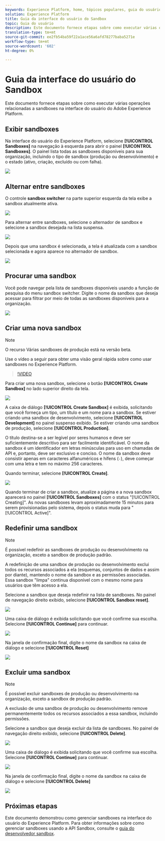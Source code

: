 ```yaml
---
keywords: Experience Platform, home, tópicos populares, guia do usuário da sandbox, guia da sandbox
solution: Experience Platform
title: Guia da interface do usuário do Sandbox
topic: Guia do usuário
description: Este documento fornece etapas sobre como executar várias operações relacionadas a sandboxes na interface do usuário do Adobe Experience Platform.
translation-type: tm+mt
source-git-commit: ee2fb54ba59f22a1ace56a6afd78277baba5271e
workflow-type: tm+mt
source-wordcount: '602'
ht-degree: 0%

---
```



# Guia da interface do usuário do Sandbox

Este documento fornece etapas sobre como executar várias operações relacionadas a sandboxes na interface do usuário do Adobe Experience Platform.

## Exibir sandboxes

Na interface do usuário do Experience Platform, selecione **[!UICONTROL Sandboxes]** na navegação à esquerda para abrir o painel **[!UICONTROL Sandboxes]**. O painel lista todas as sandboxes disponíveis para sua organização, incluindo o tipo de sandbox (produção ou desenvolvimento) e o estado (ativo, criação, excluído ou com falha).

![](../images/ui/view-sandboxes.png)

## Alternar entre sandboxes

O controle **sandbox switcher** na parte superior esquerda da tela exibe a sandbox atualmente ativa.

![](../images/ui/sandbox-switcher.png)

Para alternar entre sandboxes, selecione o alternador de sandbox e selecione a sandbox desejada na lista suspensa.

![](../images/ui/switcher-menu.png)

Depois que uma sandbox é selecionada, a tela é atualizada com a sandbox selecionada e agora aparece no alternador de sandbox.

![](../images/ui/switched.png)

## Procurar uma sandbox

Você pode navegar pela lista de sandboxes disponíveis usando a função de pesquisa do menu sandbox switcher. Digite o nome da sandbox que deseja acessar para filtrar por meio de todas as sandboxes disponíveis para a organização.

![](../images/ui/sandbox-search.png)

## Criar uma nova sandbox

>[!NOTE]
>
>O recurso Várias sandboxes de produção está na versão beta.

Use o vídeo a seguir para obter uma visão geral rápida sobre como usar sandboxes no Experience Platform.

>[!VIDEO](https://video.tv.adobe.com/v/29838/?quality=12&learn=on)

Para criar uma nova sandbox, selecione o botão **[!UICONTROL Create Sandbox]** no lado superior direito da tela.

![](../images/ui/create-sandbox.png)

A caixa de diálogo **[!UICONTROL Create Sandbox]** é exibida, solicitando que você forneça um tipo, um título e um nome para a sandbox. Se estiver criando uma sandbox de desenvolvimento, selecione **[!UICONTROL Development]** no painel suspenso exibido. Se estiver criando uma sandbox de produção, selecione **[!UICONTROL Production]**.

O título destina-se a ser legível por seres humanos e deve ser suficientemente descritivo para ser facilmente identificável. O nome da sandbox é um identificador em letras minúsculas para uso em chamadas de API e, portanto, deve ser exclusivo e conciso. O nome da sandbox deve consistir apenas em caracteres alfanuméricos e hífens (`-`), deve começar com uma letra e tem no máximo 256 caracteres.

Quando terminar, selecione **[!UICONTROL Create]**.

![](../images/ui/create-dialog.png)

Quando terminar de criar a sandbox, atualize a página e a nova sandbox aparecerá no painel **[!UICONTROL Sandboxes]** com o status &quot;[!UICONTROL Creating]&quot;. As novas sandboxes levam aproximadamente 15 minutos para serem provisionadas pelo sistema, depois o status muda para &quot;[!UICONTROL Active]&quot;.

## Redefinir uma sandbox

>[!NOTE]
>
>É possível redefinir as sandboxes de produção ou desenvolvimento na organização, exceto a sandbox de produção padrão.

A redefinição de uma sandbox de produção ou desenvolvimento exclui todos os recursos associados a ela (esquemas, conjuntos de dados e assim por diante), mantendo o nome da sandbox e as permissões associadas. Essa sandbox &quot;limpa&quot; continua disponível com o mesmo nome para usuários que têm acesso a ela.

Selecione a sandbox que deseja redefinir na lista de sandboxes. No painel de navegação direito exibido, selecione **[!UICONTROL Sandbox reset]**.

![](../images/ui/reset-sandbox.png)

Uma caixa de diálogo é exibida solicitando que você confirme sua escolha. Selecione **[!UICONTROL Continue]** para continuar.

![](../images/ui/reset-confirm.png)

Na janela de confirmação final, digite o nome da sandbox na caixa de diálogo e selecione **[!UICONTROL Reset]**

![](../images/ui/reset-final-confirm.png)

## Excluir uma sandbox

>[!NOTE]
>
>É possível excluir sandboxes de produção ou desenvolvimento na organização, exceto a sandbox de produção padrão.

A exclusão de uma sandbox de produção ou desenvolvimento remove permanentemente todos os recursos associados a essa sandbox, incluindo permissões.

Selecione a sandbox que deseja excluir da lista de sandboxes. No painel de navegação direito exibido, selecione **[!UICONTROL Delete]**.

![](../images/ui/delete-sandbox.png)

Uma caixa de diálogo é exibida solicitando que você confirme sua escolha. Selecione **[!UICONTROL Continue]** para continuar.

![](../images/ui/delete-confirm.png)

Na janela de confirmação final, digite o nome da sandbox na caixa de diálogo e selecione **[!UICONTROL Delete]**

![](../images/ui/delete-final-confirm.png)

## Próximas etapas

Este documento demonstrou como gerenciar sandboxes na interface do usuário do Experience Platform. Para obter informações sobre como gerenciar sandboxes usando a API Sandbox, consulte o [guia do desenvolvedor sandbox](../api/getting-started.md).